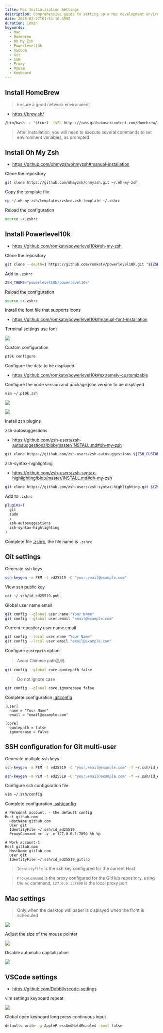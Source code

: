 ```yaml
---
title: Mac Initialization Settings
description: Comprehensive guide to setting up a Mac development environment, including Homebrew installation, Oh My Zsh configuration, Powerlevel10k theme settings, VSCode configuration, Git and SSH settings, and more.
date: 2025-02-27T01:54:16.399Z
duration: 10min
keywords:
  - Mac
  - Homebrew
  - Oh My Zsh
  - Powerlevel10k
  - VSCode
  - Git
  - SSH
  - Proxy
  - Mouse
  - Keyboard
---
```


## Install HomeBrew

> Ensure a good network environment

- https://brew.sh/

```sh
/bin/bash -c "$(curl -fsSL https://raw.githubusercontent.com/Homebrew/install/HEAD/install.sh)"
```

> After installation, you will need to execute several commands to set environment variables, as prompted

## Install Oh My Zsh

- https://github.com/ohmyzsh/ohmyzsh#manual-installation

Clone the repository

```sh
git clone https://github.com/ohmyzsh/ohmyzsh.git ~/.oh-my-zsh
```

Copy the template file

```sh
cp ~/.oh-my-zsh/templates/zshrc.zsh-template ~/.zshrc
```

Reload the configuration

```sh
source ~/.zshrc
```

## Install Powerlevel10k

- https://github.com/romkatv/powerlevel10k#oh-my-zsh

Clone the repository

```sh
git clone --depth=1 https://github.com/romkatv/powerlevel10k.git "${ZSH_CUSTOM:-$HOME/.oh-my-zsh/custom}/themes/powerlevel10k"
```

Add to `.zshrc`

```sh
ZSH_THEME="powerlevel10k/powerlevel10k"
```

Reload the configuration

```sh
source ~/.zshrc
```

Install the font file that supports icons

- https://github.com/romkatv/powerlevel10k#manual-font-installation

Terminal settings use font

![](./images/terminal-set-font.png)

Custom configuration

```sh
p10k configure
```

Configure the data to be displayed

- https://github.com/romkatv/powerlevel10k#extremely-customizable

Configure the node version and package.json version to be displayed

```sh
vim ~/.p10k.zsh
```

![](./images/custom-p10k.png)

![](./images/zsh-termainal.png)

Install zsh plugins

zsh-autosuggestions

- https://github.com/zsh-users/zsh-autosuggestions/blob/master/INSTALL.md#oh-my-zsh

```sh
git clone https://github.com/zsh-users/zsh-autosuggestions ${ZSH_CUSTOM:-~/.oh-my-zsh/custom}/plugins/zsh-autosuggestions
```

zsh-syntax-highlighting

- https://github.com/zsh-users/zsh-syntax-highlighting/blob/master/INSTALL.md#oh-my-zsh

```sh
git clone https://github.com/zsh-users/zsh-syntax-highlighting.git ${ZSH_CUSTOM:-~/.oh-my-zsh/custom}/plugins/zsh-syntax-highlighting
```

Add to `.zshrc`

```sh title=".zshrc"
plugins=(
  git
  sudo
  z
  zsh-autosuggestions
  zsh-syntax-highlighting
)
```

Complete file [.zshrc](https://github.com/Debbl/dotfiles/blob/main/_.zshrc), the file name is `.zshrc`

## Git settings

Generate ssh keys

```sh
ssh-keygen -m PEM -t ed25519 -C "your.email@example.com"
```

View ssh public key

```sh
cat ~/.ssh/id_ed25519.pub
```

Global user name email

```sh
git config --global user.name "Your Name"
git config --global user.email "email@example.com"
```

Current repository user name email

```sh
git config --local user.name "Your Name"
git config --local user.email "email@example.com"
```

Configure `quotepath` option

> Avoid Chinese path乱码

```sh
git config --global core.quotepath false
```

> Do not ignore case

```sh
git config --global core.ignorecase false
```

Complete configuration [.gitconfig](https://github.com/Debbl/dotfiles/blob/main/_.gitconfig)

```plain title=".gitconfig"
[user]
  name = "Your Name"
  email = "email@example.com"

[core]
  quotepath = false
  ignorecase = false
```

## SSH configuration for Git multi-user

Generate multiple ssh keys

```sh
ssh-keygen -m PEM -t ed25519 -C "your.email@example.com" -f ~/.ssh/id_ed25519
```

```sh
ssh-keygen -m PEM -t ed25519 -C "your.email@example.com" -f ~/.ssh/id_ed25519_gitlab
```

Configure ssh configuration file

```sh
vim ~/.ssh/config
```

Complete configuration [.ssh/config](https://github.com/Debbl/dotfiles/blob/main/_.config)

```ssh-config title=".ssh/config"
# Personal account, - the default config
Host github.com
  HostName github.com
  User git
  IdentityFile ~/.ssh/id_ed25519
  ProxyCommand nc -v -x 127.0.0.1:7890 %h %p

# Work account-1
Host gitlab.com
  HostName gitlab.com
  User git
  IdentityFile ~/.ssh/id_ed25519_gitlab
```

> `IdentityFile` is the ssh key configured for the current Host

> `ProxyCommand` is the proxy configured for the GitHub repository, using the `nc` command, `127.0.0.1:7890` is the local proxy port

## Mac settings

> Only when the desktop wallpaper is displayed when the front is scheduled

![](./images/mac-setting.png)

Adjust the size of the mouse pointer

![](./images/mac-settting-cursor.png)

Disable automatic capitalization

![](./images/mac-setting-auto-capitalize-words.png)

## VSCode settings

- https://github.com/Debbl/vscode-settings

vim settings keyboard repeat

![](./images/mac-setting-keyboard.png)

Global open keyboard long press continuous input

```sh
defaults write -g ApplePressAndHoldEnabled -bool false
```

